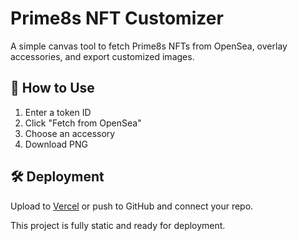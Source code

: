 # Prime8s NFT Customizer

A simple canvas tool to fetch Prime8s NFTs from OpenSea, overlay accessories, and export customized images.

## 🚀 How to Use
1. Enter a token ID
2. Click "Fetch from OpenSea"
3. Choose an accessory
4. Download PNG

## 🛠 Deployment
Upload to [Vercel](https://vercel.com/import) or push to GitHub and connect your repo.

This project is fully static and ready for deployment.
